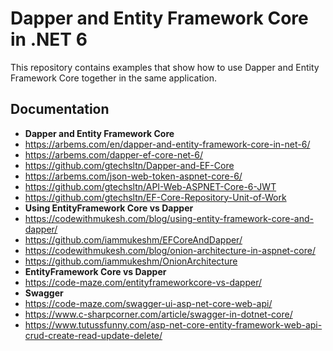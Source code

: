 # Dapper and Entity Framework Core in .NET 6
This repository contains examples that show how to use Dapper and Entity Framework Core together in the same application.

## Documentation
+ **Dapper and Entity Framework Core**
+ https://arbems.com/en/dapper-and-entity-framework-core-in-net-6/
+ https://arbems.com/dapper-ef-core-net-6/
+ https://github.com/gtechsltn/Dapper-and-EF-Core
+ https://arbems.com/json-web-token-aspnet-core-6/
+ https://github.com/gtechsltn/API-Web-ASPNET-Core-6-JWT
+ https://github.com/gtechsltn/EF-Core-Repository-Unit-of-Work
+ **Using EntityFramework Core vs Dapper**
+ https://codewithmukesh.com/blog/using-entity-framework-core-and-dapper/
+ https://github.com/iammukeshm/EFCoreAndDapper/
+ https://codewithmukesh.com/blog/onion-architecture-in-aspnet-core/
+ https://github.com/iammukeshm/OnionArchitecture
+ **EntityFramework Core vs Dapper**
+ https://code-maze.com/entityframeworkcore-vs-dapper/
+ **Swagger**
+ https://code-maze.com/swagger-ui-asp-net-core-web-api/
+ https://www.c-sharpcorner.com/article/swagger-in-dotnet-core/
+ https://www.tutussfunny.com/asp-net-core-entity-framework-web-api-crud-create-read-update-delete/
